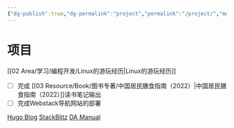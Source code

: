 ```yaml
---
{"dg-publish":true,"dg-permalink":"project","permalink":"/project/","metatags":{"description":"Davon的项目管理","og:site_name":"DavonOs","og:title":"Project","og:type":"article","og:url":"https://zuji.eu.org/project","og:image":"https://cdn.pixabay.com/photo/2017/09/11/11/02/project-management-2738521_640.jpg","og:image:width":"400","og:image:alt":"articlecover","og:locale":"zh_cn"}}
---
```


# 项目



[[02 Area/学习/编程开发/Linux的游玩经历\|Linux的游玩经历]]


- [ ] 完成 [[03 Resource/Book/图书专著/中国居民膳食指南（2022）\|中国居民膳食指南（2022）]]读书笔记输出
- [ ] 完成Webstack导航网站的部署

[Hugo Blog](https://davonos.github.io)
[StackBlitz](https://stackblitz.com/)
[DA Manual](https://davonos.github.io/damanual/)




